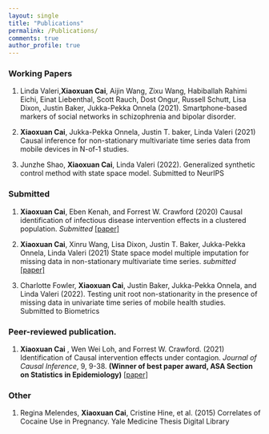 ```yaml
---
layout: single
title: "Publications"
permalink: /Publications/
comments: true
author_profile: true
---
```


### Working Papers

1. Linda Valeri,**Xiaoxuan Cai**, Aijin Wang, Zixu Wang, Habiballah Rahimi Eichi, Einat Liebenthal, Scott Rauch, Dost Ongur, Russell Schutt, Lisa Dixon, Justin Baker, Jukka-Pekka Onnela (2021). Smartphone-based markers of social networks in schizophrenia and bipolar disorder.

2. **Xiaoxuan Cai**, Jukka-Pekka Onnela, Justin T. baker, Linda Valeri (2021) Causal inference for non-stationary multivariate time series data from mobile devices in N-of-1 studies.

3. Junzhe Shao, **Xiaoxuan Cai**, Linda Valeri (2022). Generalized synthetic control method with state space model. Submitted to NeurIPS

### Submitted

1.  **Xiaoxuan Cai**, Eben Kenah, and Forrest W. Crawford (2020) Causal identification of infectious disease intervention effects in a clustered population. *Submitted* <a href="https://arxiv.org/abs/2105.03493"> [paper] </a>

2.  **Xiaoxuan Cai**, Xinru Wang, Lisa Dixon, Justin T. Baker, Jukka-Pekka Onnela, Linda Valeri (2021) State space model multiple imputation for missing data in non-stationary multivariate time series. *submitted* <a href="https://arxiv.org/abs/2206.14343"> [paper] </a>

3. Charlotte Fowler, **Xiaoxuan Cai**, Justin Baker, Jukka-Pekka Onnela, and Linda Valeri (2022). Testing unit root non-stationarity in the presence of missing data in univariate time series of mobile health studies. Submitted to Biometrics

### Peer-reviewed publication.

1. **Xiaoxuan Cai** , Wen Wei Loh, and Forrest W. Crawford. (2021) Identification of Causal intervention effects under contagion. *Journal of Causal Inference*, 9, 9-38.  **(Winner of best paper award, ASA Section on Statistics in Epidemiology)** <a href="https://www.degruyter.com/document/doi/10.1515/jci-2019-0033/html"> [paper] </a>

### Other
1. Regina Melendes, **Xiaoxuan Cai**, Cristine Hine, et al. (2015) Correlates of Cocaine Use in Pregnancy. Yale Medicine Thesis Digital Library
